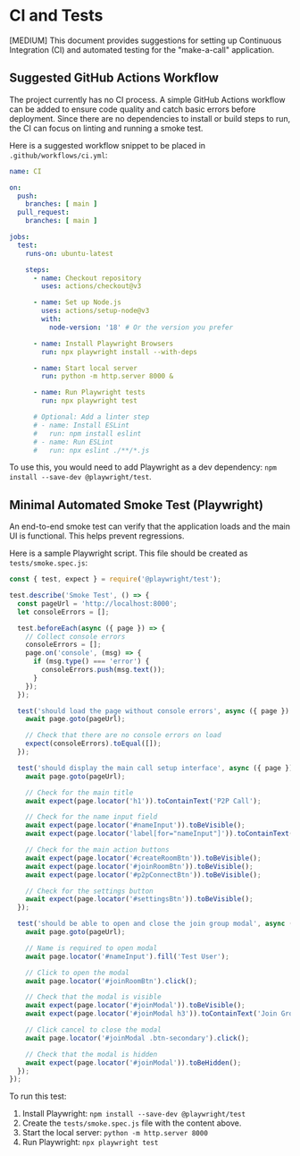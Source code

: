 # CI and Tests

[MEDIUM] This document provides suggestions for setting up Continuous Integration (CI) and automated testing for the "make-a-call" application.

## Suggested GitHub Actions Workflow

The project currently has no CI process. A simple GitHub Actions workflow can be added to ensure code quality and catch basic errors before deployment. Since there are no dependencies to install or build steps to run, the CI can focus on linting and running a smoke test.

Here is a suggested workflow snippet to be placed in `.github/workflows/ci.yml`:

```yaml
name: CI

on:
  push:
    branches: [ main ]
  pull_request:
    branches: [ main ]

jobs:
  test:
    runs-on: ubuntu-latest

    steps:
      - name: Checkout repository
        uses: actions/checkout@v3

      - name: Set up Node.js
        uses: actions/setup-node@v3
        with:
          node-version: '18' # Or the version you prefer

      - name: Install Playwright Browsers
        run: npx playwright install --with-deps

      - name: Start local server
        run: python -m http.server 8000 &

      - name: Run Playwright tests
        run: npx playwright test

      # Optional: Add a linter step
      # - name: Install ESLint
      #   run: npm install eslint
      # - name: Run ESLint
      #   run: npx eslint ./**/*.js
```

To use this, you would need to add Playwright as a dev dependency: `npm install --save-dev @playwright/test`.

## Minimal Automated Smoke Test (Playwright)

An end-to-end smoke test can verify that the application loads and the main UI is functional. This helps prevent regressions.

Here is a sample Playwright script. This file should be created as `tests/smoke.spec.js`:

```javascript
const { test, expect } = require('@playwright/test');

test.describe('Smoke Test', () => {
  const pageUrl = 'http://localhost:8000';
  let consoleErrors = [];

  test.beforeEach(async ({ page }) => {
    // Collect console errors
    consoleErrors = [];
    page.on('console', (msg) => {
      if (msg.type() === 'error') {
        consoleErrors.push(msg.text());
      }
    });
  });

  test('should load the page without console errors', async ({ page }) => {
    await page.goto(pageUrl);

    // Check that there are no console errors on load
    expect(consoleErrors).toEqual([]);
  });

  test('should display the main call setup interface', async ({ page }) => {
    await page.goto(pageUrl);

    // Check for the main title
    await expect(page.locator('h1')).toContainText('P2P Call');

    // Check for the name input field
    await expect(page.locator('#nameInput')).toBeVisible();
    await expect(page.locator('label[for="nameInput"]')).toContainText('Your Name');

    // Check for the main action buttons
    await expect(page.locator('#createRoomBtn')).toBeVisible();
    await expect(page.locator('#joinRoomBtn')).toBeVisible();
    await expect(page.locator('#p2pConnectBtn')).toBeVisible();

    // Check for the settings button
    await expect(page.locator('#settingsBtn')).toBeVisible();
  });

  test('should be able to open and close the join group modal', async ({ page }) => {
    await page.goto(pageUrl);

    // Name is required to open modal
    await page.locator('#nameInput').fill('Test User');

    // Click to open the modal
    await page.locator('#joinRoomBtn').click();

    // Check that the modal is visible
    await expect(page.locator('#joinModal')).toBeVisible();
    await expect(page.locator('#joinModal h3')).toContainText('Join Group');

    // Click cancel to close the modal
    await page.locator('#joinModal .btn-secondary').click();

    // Check that the modal is hidden
    await expect(page.locator('#joinModal')).toBeHidden();
  });
});
```

To run this test:
1.  Install Playwright: `npm install --save-dev @playwright/test`
2.  Create the `tests/smoke.spec.js` file with the content above.
3.  Start the local server: `python -m http.server 8000`
4.  Run Playwright: `npx playwright test`
